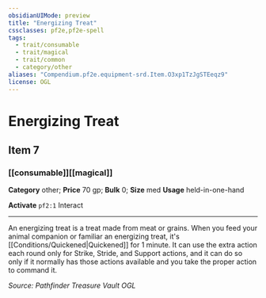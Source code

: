 ```yaml
---
obsidianUIMode: preview
title: "Energizing Treat"
cssclasses: pf2e,pf2e-spell
tags:
  - trait/consumable
  - trait/magical
  - trait/common
  - category/other
aliases: "Compendium.pf2e.equipment-srd.Item.O3xp1TzJgSTEeqz9"
license: OGL
---
```

# Energizing Treat
## Item 7
### [[consumable]][[magical]]

**Category** other; 
**Price** 70 gp; 
**Bulk** 0; **Size** med
**Usage** held-in-one-hand

**Activate** `pf2:1` Interact

* * *

An energizing treat is a treat made from meat or grains. When you feed your animal companion or familiar an energizing treat, it's [[Conditions/Quickened|Quickened]] for 1 minute. It can use the extra action each round only for Strike, Stride, and Support actions, and it can do so only if it normally has those actions available and you take the proper action to command it.

*Source: Pathfinder Treasure Vault*
*OGL*